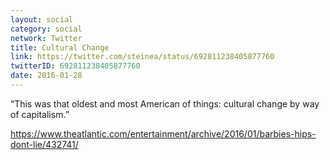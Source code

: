 ```yaml
---
layout: social
category: social
network: Twitter
title: Cultural Change
link: https://twitter.com/steinea/status/692811238405877760
twitterID: 692811238405877760
date: 2016-01-28
---
```


“This was that oldest and most American of things: cultural change by way of capitalism.”

<https://www.theatlantic.com/entertainment/archive/2016/01/barbies-hips-dont-lie/432741/>
